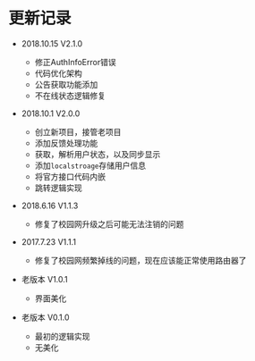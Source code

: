 # 更新记录

- 2018.10.15 V2.1.0 
  - 修正AuthInfoError错误
  - 代码优化架构
  - 公告获取功能添加
  - 不在线状态逻辑修复
  
- 2018.10.1 V2.0.0
  - 创立新项目，接管老项目
  - 添加反馈处理功能
  - 获取，解析用户状态，以及同步显示
  - 添加`localstroage`存储用户信息
  - 将官方接口代码内嵌
  - 跳转逻辑实现
  
- 2018.6.16 V1.1.3
  - 修复了校园网升级之后可能无法注销的问题
 
- 2017.7.23 V1.1.1
  - 修复了校园网频繁掉线的问题，现在应该能正常使用路由器了
  
- 老版本 V1.0.1
  - 界面美化
  
- 老版本 V0.1.0
  - 最初的逻辑实现
  - 无美化
